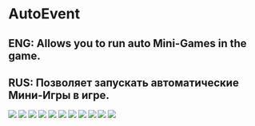 # AutoEvent
## ENG: Allows you to run auto Mini-Games in the game.
## RUS: Позволяет запускать автоматические Мини-Игры в игре.
![](https://github.com/KoT0XleB/AutoEvent/blob/main/Photos/Zombie.png)
![](https://github.com/KoT0XleB/AutoEvent/blob/main/Photos/Bounce.png)
![](https://github.com/KoT0XleB/AutoEvent/blob/main/Photos/Jail.png)
![](https://github.com/KoT0XleB/AutoEvent/blob/main/Photos/DeathParty.png)
![](https://github.com/KoT0XleB/AutoEvent/blob/main/Photos/Glass.png)
![](https://github.com/KoT0XleB/AutoEvent/blob/main/Photos/Lava.png)
![](https://github.com/KoT0XleB/AutoEvent/blob/main/Photos/Football.png)
![](https://github.com/KoT0XleB/AutoEvent/blob/main/Photos/Battle.png)
![](https://github.com/KoT0XleB/AutoEvent/blob/main/Photos/CatchUp.png)
![](https://github.com/KoT0XleB/AutoEvent/blob/main/Photos/Parkour.png)
![](https://github.com/KoT0XleB/AutoEvent/blob/main/Photos/35Hp.png)
